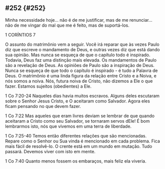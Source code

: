 ## #252 {#252}

Minha necessidade hoje... não é de me justificar, mas de me renunciar... não de me vingar do mal que me é feito, mas de suportá-los.

1 CORÍNTIOS 7

O assunto do matrimônio vem a seguir. Você irá reparar que às vezes Paulo diz que escreve o mandamento de Deus, e outras vezes diz que está dando sua opinião. Mas nunca se esqueça de que o capítulo todo é inspirado. Todavia, Deus faz uma distinção mais elevada. Os mandamentos de Paulo são a revelação de Deus. As opiniões de Paulo são a inspiração de Deus. Nunca se esqueça de que todo o capítulo é inspirado - é tudo a Palavra de Deus. O matrimônio é uma linda figura da relação entre Cristo e a Noiva, e nós somos a noiva. Nós, futura noiva de Cristo, não dizemos a Ele o que fazer. Estamos sujeitos (obedientes) a Ele.

1 Co 7:20-24 Naqueles dias havia muitos escravos. Alguns deles escutaram sobre o Senhor Jesus Cristo, e O aceitaram como Salvador. Agora eles ficam pensando no que devem fazer.

1 Co 7:22 Mas aqueles que eram livres deviam se lembrar de que quando aceitaram a Cristo como seu Salvador, se tornaram servos dEle! É bom lembrarmos isto, nós que vivemos em uma terra de liberdade.

1 Co 7:25-40 Temos então diferentes relações que são mencionadas. Repare como o Senhor ou Sua vinda é mencionado em cada problema. Fica mais fácil de resolvê-lo. O crente está em um mundo em mutação. Tudo passará. Devemos viver com isto em mente.

1 Co 7:40 Quanto menos fossem os embaraços, mais feliz ela viveria.